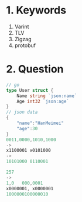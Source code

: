 # 1. Keywords
1. Varint
2. TLV
3. Zigzag
4. protobuf
# 2. Question 
```go
// go
type User struct {
    Name string `json:name`
    Age int32 `json:age`
}
// json data
{
    "name":"HanMeimei"
    "age":30
} 
0011,0000,1010,1000
->
x1100001 x0101000
->
10101000 0110001

257
->
1,0   000,0001
x0000001, x0000001
1000000100000010

```
